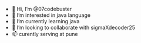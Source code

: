 - 👋 Hi, I’m @07codebuster
- 👀 I’m interested in java language
- 🌱 I’m currently learning java
- 💞️ I’m looking to collaborate with sigmaXdecoder25
- 📫 curently serving at pune

<!---
07codebuster/07codebuster is a ✨ special ✨ repository because its `README.md` (this file) appears on your GitHub profile.
You can click the Preview link to take a look at your changes.
--->

